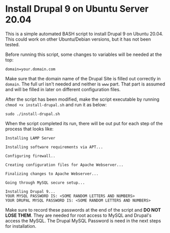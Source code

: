 # Install Drupal 9 on Ubuntu Server 20.04

This is a simple automated BASH script to install Drupal 9 on Ubuntu 20.04.  This could work on other Ubuntu/Debian versions, but it has not been tested.

Before running this script, some changes to variables will be needed at the top:
```
domain=your.domain.com
```

Make sure that the domain name of the Drupal Site is filled out correctly in `domain`.  The full url isn't needed and neither is `www` part.  That part is assumed and will be filled in later on different configuration files.

After the script has been modified, make the script executable by running `chmod +x install-drupal.sh` and run it as below:
```
sudo ./install-drupal.sh
```

When the script completed its run, there will be out put for each step of the process that looks like:
```
Installing LAMP Server

Installing software requirements via APT...

Configuring firewall..

Creating configuration files for Apache Webserver...

Finalizing changes to Apache Webserver...

Going through MySQL secure setup...

Installing Drupal 9...
YOUR MYSQL PASSWORD IS: <SOME RANDOM LETTERS AND NUMBERS>
YOUR DRUPAL MYSQL PASSWORD IS: <SOME RANDOM LETTERS AND NUMBERS>
```
Make sure to record these passwords at the end of the script and **DO NOT LOSE THEM**.  They are needed for root access to MySQL and Drupal's access the MySQL.  The Drupal MySQL Password is need in the next steps for installation.

